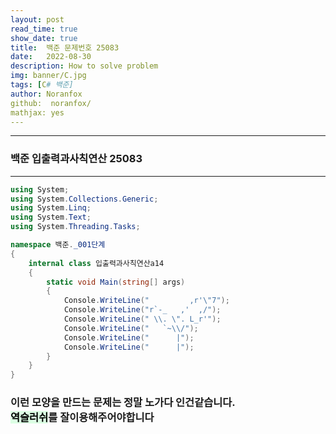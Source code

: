 ```yaml
---
layout: post
read_time: true
show_date: true
title:  백준 문제번호 25083
date:   2022-08-30
description: How to solve problem
img: banner/C.jpg
tags: [C# 백준]
author: Noranfox
github:  noranfox/
mathjax: yes
---
```


---
### 백준 입출력과사칙연산 25083
---

```c#
using System;
using System.Collections.Generic;
using System.Linq;
using System.Text;
using System.Threading.Tasks;

namespace 백준._001단계
{
    internal class 입출력과사칙연산a14
    {
        static void Main(string[] args)
        {
            Console.WriteLine("         ,r'\"7");
            Console.WriteLine("r`-_   ,'  ,/");
            Console.WriteLine(" \\. \". L_r'");
            Console.WriteLine("   `~\\/");
            Console.WriteLine("      |");
            Console.WriteLine("      |");
        }
    }
}
```


### 이런 모양을 만드는 문제는 정말 노가다 인건같습니다.<br> <mark style='background-color: #dcffe4'>역슬러쉬</mark>를 잘이용해주어야합니다